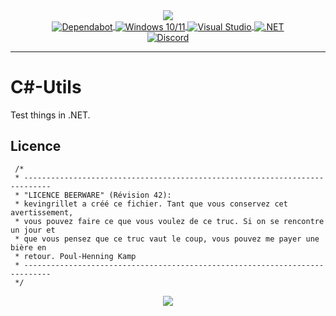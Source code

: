 <div align="center">
   <a href="https://github.com/kyechan99/capsule-render">
      <img align="center" src="https://capsule-render.vercel.app/api?type=waving&color=gradient&height=250&section=header&text=CSharp&fontAlign=30&fontAlignY=30&fontSize=80&desc=Utils&descAlign=55&descAlignY=55&descSize=70" />
   </a>
   <br>
   <a href="https://github.com/dependabot">
      <img align="center" alt="Dependabot" src="https://img.shields.io/badge/dependabot-025E8C?style=for-the-badge&logo=dependabot&logoColor=white" />
   </a>
   <a href="https://www.microsoft.com/fr-fr/windows/">
      <img align="center" alt="Windows 10/11" src="https://img.shields.io/badge/Windows%2010-0078D6?style=for-the-badge&logo=windows&logoColor=white" />
   </a>
   <a href="https://visualstudio.microsoft.com/fr/">
      <img align="center" alt="Visual Studio" src="https://img.shields.io/badge/Visual%20Studio-5C2D91.svg?style=for-the-badge&logo=visual-studio&logoColor=white" />
   </a>
   <a href="https://learn.microsoft.com/fr-fr/dotnet/">
      <img align="center" alt=".NET" src="https://img.shields.io/badge/.NET-5C2D91?style=for-the-badge&logo=.net&logoColor=white" />
   </a>
   <br />
   <a href="https://discord.gg/scdUu3SUQm">
      <img align="center" alt="Discord" src="https://img.shields.io/discord/914218630214983730?label=Discord&logo=Discord" />
   </a>
   <hr>
</div>

# C#-Utils

Test things in .NET.

## Licence

```text
 /*
 * ----------------------------------------------------------------------------
 * "LICENCE BEERWARE" (Révision 42):
 * kevingrillet a créé ce fichier. Tant que vous conservez cet avertissement,
 * vous pouvez faire ce que vous voulez de ce truc. Si on se rencontre un jour et
 * que vous pensez que ce truc vaut le coup, vous pouvez me payer une bière en
 * retour. Poul-Henning Kamp
 * ----------------------------------------------------------------------------
 */
```

<div align="center">
   <a href="https://github.com/kyechan99/capsule-render">
      <img align="center" src="https://capsule-render.vercel.app/api?section=footer&type=waving&color=gradient&height=100" />
   </a>
</div>
